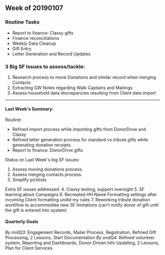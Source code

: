 ## Week of 20190107

### Routine Tasks
 - Report to finance: Classy gifts  
 - Finance reconciliations
 - Weekly Data Cleanup
 - Gift Entry
 - Letter Generation and Record Updates


### 3 Big SF Issues to assess/tackle: 
1. Research process to move Donations and similar record when merging Contacts
2. Extracting GW Notes regarding Walk Captains and Mailings
3. Assess household data discrepancies resulting from Client data import


---
#### Last Week's Summary:
Routine: 
- Refined import process while importing gifts from DonorDrive and Classy
- Refined letter generation process for standard vs tribute gifts while generating donation receipts
- Report to finance: DonorDrive gifts  

Status on Last Week's big SF issues: 
1. Assess moving donations process.
2. Assess merging contacts process. 
3. Simplify picklists

Extra SF issues addressed:
4.  Classy testing, support oversight
5.  SF learning about Campaigns
6. Recreated HH Name Formatting settings after incoming Client formatting undid my  rules
7.  Reworking tribute donation workflow to accommodate new SF limitations (can’t notify donor of gift until the gift is entered into system)

#### Quarterly Goals
*By midQ3:* Engagement Records, Mailer Process, Registration, Refined Gift Processing, 2 Lessons, Start Documentation
*By endQ4:* Refined volunteer system, Reporting and Dashboards, Donor-Driven Info Updating, 2 Lessons, Plan for Client Services
<!--stackedit_data:
eyJoaXN0b3J5IjpbMTIyNzg3MzU0MCwyNDc1MzM0NTMsLTE5MT
Y4Nzc0OThdfQ==
-->